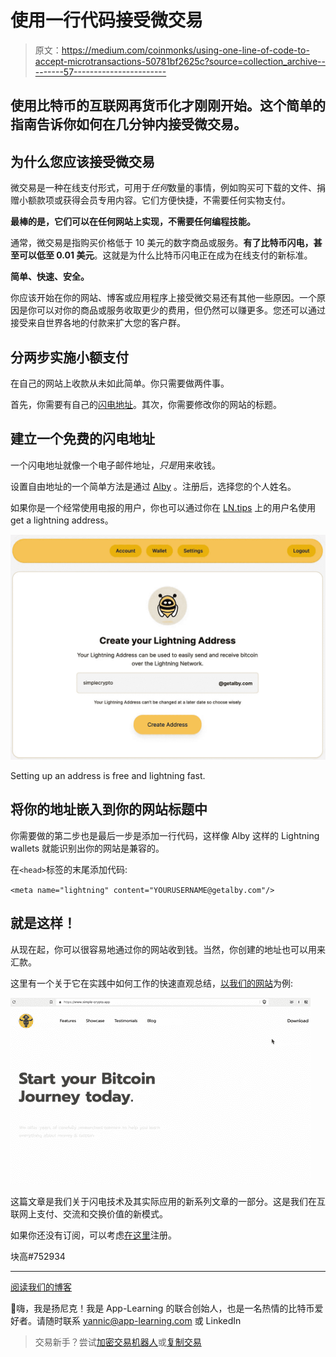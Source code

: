 # 使用一行代码接受微交易

> 原文：<https://medium.com/coinmonks/using-one-line-of-code-to-accept-microtransactions-50781bf2625c?source=collection_archive---------57----------------------->

## 使用比特币的互联网再货币化才刚刚开始。这个简单的指南告诉你如何在几分钟内接受微交易。

## 为什么您应该接受微交易

微交易是一种在线支付形式，可用于*任何*数量的事情，例如购买可下载的文件、捐赠小额款项或获得会员专用内容。它们方便快捷，不需要任何实物支付。

**最棒的是，它们可以在任何网站上实现，不需要任何编程技能。**

通常，微交易是指购买价格低于 10 美元的数字商品或服务。**有了比特币闪电，甚至可以低至 0.01 美元**。这就是为什么比特币闪电正在成为在线支付的新标准。

**简单、快速、安全。**

你应该开始在你的网站、博客或应用程序上接受微交易还有其他一些原因。一个原因是你可以对你的商品或服务收取更少的费用，但仍然可以赚更多。您还可以通过接受来自世界各地的付款来扩大您的客户群。

## 分两步实施小额支付

在自己的网站上收款从未如此简单。你只需要做两件事。

首先，你需要有自己的[闪电地址](https://lightningaddress.com/)。其次，你需要修改你的网站的标题。

## 建立一个免费的闪电地址

一个闪电地址就像一个电子邮件地址，*只是*用来收钱。

设置自由地址的一个简单方法是通过 [Alby](https://getalby.com/) 。注册后，选择您的个人姓名。

如果你是一个经常使用电报的用户，你也可以通过你在 [LN.tips](https://ln.tips/) 上的用户名使用 get a lightning address。

![](img/a93c9cd85414ab858f998bb8a166f247.png)

Setting up an address is free and lightning fast.

## 将你的地址嵌入到你的网站标题中

你需要做的第二步也是最后一步是添加一行代码，这样像 Alby 这样的 Lightning wallets 就能识别出你的网站是兼容的。

在`<head>`标签的末尾添加代码:

`<meta name="lightning" content="YOURUSERNAME@getalby.com"/>`

## 就是这样！

从现在起，你可以很容易地通过你的网站收到钱。当然，你创建的地址也可以用来汇款。

这里有一个关于它在实践中如何工作的快速直观总结，[以我们的网站](https://simple-crypto.app)为例:

![](img/8facbfb03878fd54f0bf1d26f141fee2.png)

这篇文章是我们关于闪电技术及其实际应用的新系列文章的一部分。这是我们在互联网上支付、交流和交换价值的新模式。

如果你还没有订阅，可以考虑[在这里](https://blog.simple-crypto.app/#/portal/signup/free)注册。

块高#752934

_ _ _ _ _ _ _ _

[阅读我们的博客](https://blog.simple-crypto.app/how-to-accept-microtransactions/)

👋嗨，我是扬尼克！我是 App-Learning 的联合创始人，也是一名热情的比特币爱好者。请随时联系 yannic@app-learning.com 或 LinkedIn

> 交易新手？尝试[加密交易机器人](/coinmonks/crypto-trading-bot-c2ffce8acb2a)或[复制交易](/coinmonks/top-10-crypto-copy-trading-platforms-for-beginners-d0c37c7d698c)